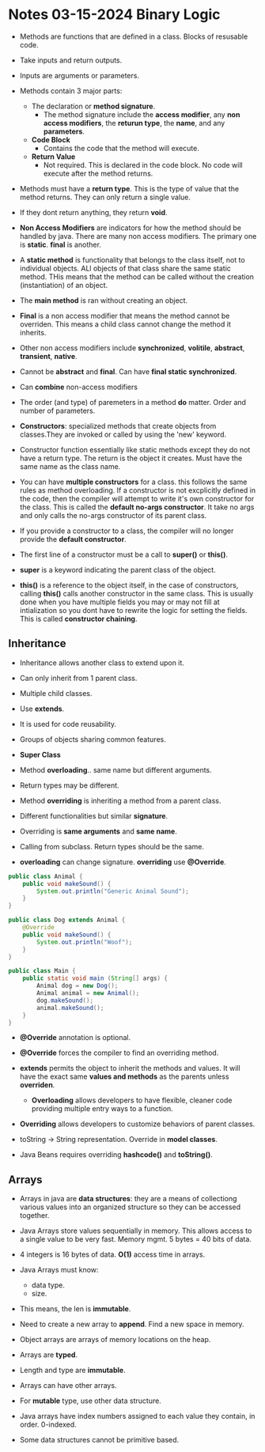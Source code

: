 # Notes 03-15-2024  Binary Logic #

* Methods are functions that are defined in a class. Blocks of resusable code.
* Take inputs and return outputs.
* Inputs are arguments or parameters.

* Methods contain 3 major parts:
    * The declaration or **method signature**.
        * The method signature include the **access modifier**, 
            any **non access modifiers**, the **returun type**, the **name**, 
            and any **parameters**.
    * **Code Block**
        * Contains the code that the method will execute.
    * **Return Value**
        * Not required. This is declared in the code block. No code will execute
          after the method returns.

* Methods must have a **return type**. This is the type of value that the method
  returns. They can only return a single value.

* If they dont return anything, they return **void**.

* **Non Access Modifiers** are indicators for how the method should be handled
  by java. There are many non access modifiers. The primary one is **static**.
  **final** is another.

* A **static method** is functionality that belongs to the class itself, not to
  individual objects. ALl objects of that class share the same static method.
  THis means that the method can be called without the creation (instantiation)
  of an object.

* The **main method** is ran without creating an object.

* **Final** is a non access modifier that means the method cannot be overriden.
  This means a child class cannot change the method it inherits.

* Other non access modifiers include **synchronized**, **volitile**, 
 **abstract**, **transient**, **native**.

 * Cannot be **abstract** and **final**. Can have **final static synchronized**.
 * Can **combine** non-access modifiers
 
 * The order (and type) of paremeters in a method **do** matter. Order and 
   number of parameters.

* **Constructors**: specialized methods that create objects from classes.They
  are invoked or called by using the 'new' keyword.

* Constructor function essentially like static methods except they do not have
  a return type. The return is the object it creates. Must have the same name
  as the class name.

* You can have **multiple constructors** for a class. this follows the same
  rules as method overloading. If a constructor is not excplicitly defined
  in the code, then the compiler will attempt to write it's own constructor
  for the class. This is called the **default no-args constructor**.
  It take no args and only calls the no-args constructor of its parent class.

* If you provide a constructor to a class, the compiler will no longer provide
  the **default constructor**. 

* The first line of a constructor must be a call to **super()** or **this()**.

* **super** is a keyword indicating the parent class of the object.

* **this()** is a reference to the object itself, in the case of constructors,
  calling **this()** calls another constructor in the same class. This is
  usually done when you have multiple fields you may or may not fill at 
  intialization so you dont have to rewrite the logic for setting the fields.
  This is called **constructor chaining**. 

## Inheritance ##

* Inheritance allows another class to extend upon it.
* Can only inherit from 1 parent class.
* Multiple child classes.
* Use **extends**.
* It is  used for code reusability.
* Groups of objects sharing common features.
* **Super Class**

* Method **overloading**.. same name but different arguments.
* Return types may be different.

* Method **overriding** is inheriting a method from a parent class.
* Different functionalities but similar **signature**.
* Overriding is **same arguments** and **same name**.
* Calling from subclass. Return types should be the same.

* **overloading** can change signature. **overriding** use **@Override**.

```java
public class Animal {
    public void makeSound() {
        System.out.println("Generic Animal Sound");
    }
}

public class Dog extends Animal {
    @Override
    public void makeSound() {
        System.out.println("Woof");
    }
}

public class Main {
    public static void main (String[] args) {
        Animal dog = new Dog();
        Animal animal = new Animal();
        dog.makeSound();
        animal.makeSound();
    }
}
```

* **@Override** annotation is optional.
* **@Override** forces the compiler to find an overriding method.

* **extends** permits the object to inherit the methods and values. It will have
  the exact same **values and methods** as the parents unless **overriden**.

  * **Overloading** allows developers to have flexible, cleaner code providing
    multiple entry ways to a function.

* **Overriding** allows developers to customize behaviors of parent classes.

* toString -> String representation. Override in **model classes**.
* Java Beans requires overriding **hashcode()** and **toString()**.


## Arrays ##

* Arrays in java are **data structures**: they are a means of collectiong various
  values into an organized structure so they can be accessed together.

* Java Arrays store values sequentially in memory. This allows access to a 
  single value to be very fast. Memory mgmt. 5 bytes = 40 bits of data.

* 4 integers is 16 bytes of data. **O(1)** access time in arrays.

* Java Arrays must know:
    * data type.
    * size.

* This means, the len is **immutable**.
* Need to create a new array to **append**. Find a new space in memory.
* Object arrays are arrays of memory locations on the heap.
* Arrays are **typed**.
* Length and type are **immutable**.
* Arrays can have other arrays.
* For **mutable** type, use other data structure.

* Java arrays have index numbers assigned to each value they contain, in order.
  0-indexed. 

* Some data structures cannot be primitive based.